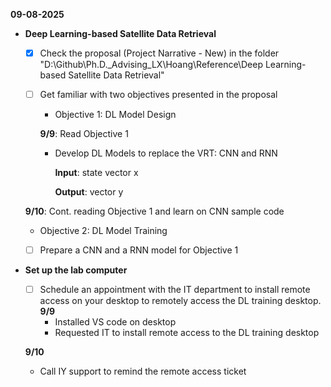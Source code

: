 **09-08-2025**
* **Deep Learning-based Satellite Data Retrieval**
  * [x] Check the proposal (Project Narrative - New) in the folder "D:\Github\Ph.D._Advising_LX\Hoang\Reference\Deep Learning-based Satellite Data Retrieval"
  * [ ] Get familiar with two objectives presented in the proposal
    * Objective 1: DL Model Design

    **9/9**: Read Objective 1
      * Develop DL Models to replace the VRT: CNN and RNN

        **Input**: state vector x

        **Output**: vector y

  **9/10**: Cont. reading Objective 1 and learn on CNN sample code

    * Objective 2: DL Model Training
  * [ ] Prepare a CNN and a RNN model for Objective 1



* **Set up the lab computer**
  * [ ] Schedule an appointment with the IT department to install remote access on your desktop to remotely access the DL training desktop.  
  **9/9**
    * Installed VS code on desktop
    * Requested IT to install remote access to the DL training desktop

   **9/10**
    * Call IY support to remind the remote access ticket
